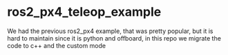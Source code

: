 # ros2_px4_teleop_example
We had the previous ros2_px4 example, that was pretty popular, but it is hard to maintain since it is python and offboard, in this repo we migrate the code to c++ and the custom mode
